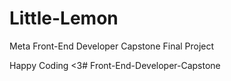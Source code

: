 # Little-Lemon
Meta Front-End Developer Capstone Final Project

Happy Coding <3# Front-End-Developer-Capstone
